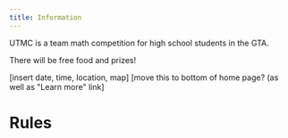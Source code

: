 ```yaml
---
title: Information
---
```


UTMC is a team math competition for high school students in the GTA.

There will be free food and prizes!

[insert date, time, location, map]
[move this to bottom of home page? (as well as "Learn more" link]

# Rules

